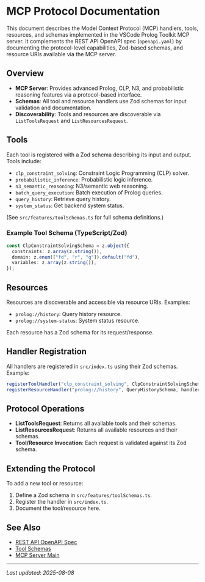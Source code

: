 # MCP Protocol Documentation

This document describes the Model Context Protocol (MCP) handlers, tools, resources, and schemas implemented in the VSCode Prolog Toolkit MCP server. It complements the REST API OpenAPI spec (`openapi.yaml`) by documenting the protocol-level capabilities, Zod-based schemas, and resource URIs available via the MCP server.

## Overview
- **MCP Server**: Provides advanced Prolog, CLP, N3, and probabilistic reasoning features via a protocol-based interface.
- **Schemas**: All tool and resource handlers use Zod schemas for input validation and documentation.
- **Discoverability**: Tools and resources are discoverable via `ListToolsRequest` and `ListResourcesRequest`.

## Tools
Each tool is registered with a Zod schema describing its input and output. Tools include:

- `clp_constraint_solving`: Constraint Logic Programming (CLP) solver.
- `probabilistic_inference`: Probabilistic logic inference.
- `n3_semantic_reasoning`: N3/semantic web reasoning.
- `batch_query_execution`: Batch execution of Prolog queries.
- `query_history`: Retrieve query history.
- `system_status`: Get backend system status.

(See `src/features/toolSchemas.ts` for full schema definitions.)

### Example Tool Schema (TypeScript/Zod)
```ts
const ClpConstraintSolvingSchema = z.object({
  constraints: z.array(z.string()),
  domain: z.enum(["fd", "r", "q"]).default("fd"),
  variables: z.array(z.string()),
});
```

## Resources
Resources are discoverable and accessible via resource URIs. Examples:
- `prolog://history`: Query history resource.
- `prolog://system-status`: System status resource.

Each resource has a Zod schema for its request/response.

## Handler Registration
All handlers are registered in `src/index.ts` using their Zod schemas. Example:
```ts
registerToolHandler("clp_constraint_solving", ClpConstraintSolvingSchema, handlerFn);
registerResourceHandler("prolog://history", QueryHistorySchema, handlerFn);
```

## Protocol Operations
- **ListToolsRequest**: Returns all available tools and their schemas.
- **ListResourcesRequest**: Returns all available resources and their schemas.
- **Tool/Resource Invocation**: Each request is validated against its Zod schema.

## Extending the Protocol
To add a new tool or resource:
1. Define a Zod schema in `src/features/toolSchemas.ts`.
2. Register the handler in `src/index.ts`.
3. Document the tool/resource here.

## See Also
- [REST API OpenAPI Spec](./openapi.yaml)
- [Tool Schemas](../src/features/toolSchemas.ts)
- [MCP Server Main](../src/index.ts)

---
_Last updated: 2025-08-08_
